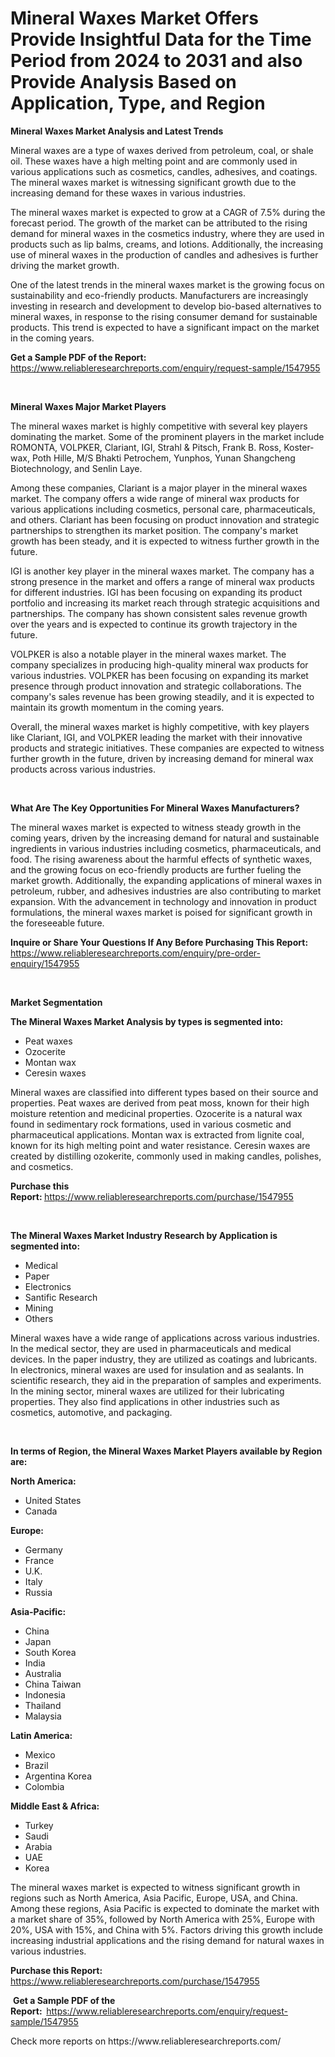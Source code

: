 <p><h1>Mineral Waxes Market Offers Provide Insightful Data for the Time Period from 2024 to 2031 and also Provide Analysis Based on Application, Type, and Region</h1></p><p><strong>Mineral Waxes Market Analysis and Latest Trends</strong></p>
<p><p>Mineral waxes are a type of waxes derived from petroleum, coal, or shale oil. These waxes have a high melting point and are commonly used in various applications such as cosmetics, candles, adhesives, and coatings. The mineral waxes market is witnessing significant growth due to the increasing demand for these waxes in various industries.</p><p>The mineral waxes market is expected to grow at a CAGR of 7.5% during the forecast period. The growth of the market can be attributed to the rising demand for mineral waxes in the cosmetics industry, where they are used in products such as lip balms, creams, and lotions. Additionally, the increasing use of mineral waxes in the production of candles and adhesives is further driving the market growth.</p><p>One of the latest trends in the mineral waxes market is the growing focus on sustainability and eco-friendly products. Manufacturers are increasingly investing in research and development to develop bio-based alternatives to mineral waxes, in response to the rising consumer demand for sustainable products. This trend is expected to have a significant impact on the market in the coming years.</p></p>
<p><strong>Get a Sample PDF of the Report:&nbsp;</strong> <a href="https://www.reliableresearchreports.com/enquiry/request-sample/1547955">https://www.reliableresearchreports.com/enquiry/request-sample/1547955</a></p>
<p>&nbsp;</p>
<p><strong>Mineral Waxes Major Market Players</strong></p>
<p><p>The mineral waxes market is highly competitive with several key players dominating the market. Some of the prominent players in the market include ROMONTA, VOLPKER, Clariant, IGI, Strahl & Pitsch, Frank B. Ross, Koster-wax, Poth Hille, M/S Bhakti Petrochem, Yunphos, Yunan Shangcheng Biotechnology, and Senlin Laye.</p><p>Among these companies, Clariant is a major player in the mineral waxes market. The company offers a wide range of mineral wax products for various applications including cosmetics, personal care, pharmaceuticals, and others. Clariant has been focusing on product innovation and strategic partnerships to strengthen its market position. The company's market growth has been steady, and it is expected to witness further growth in the future.</p><p>IGI is another key player in the mineral waxes market. The company has a strong presence in the market and offers a range of mineral wax products for different industries. IGI has been focusing on expanding its product portfolio and increasing its market reach through strategic acquisitions and partnerships. The company has shown consistent sales revenue growth over the years and is expected to continue its growth trajectory in the future.</p><p>VOLPKER is also a notable player in the mineral waxes market. The company specializes in producing high-quality mineral wax products for various industries. VOLPKER has been focusing on expanding its market presence through product innovation and strategic collaborations. The company's sales revenue has been growing steadily, and it is expected to maintain its growth momentum in the coming years.</p><p>Overall, the mineral waxes market is highly competitive, with key players like Clariant, IGI, and VOLPKER leading the market with their innovative products and strategic initiatives. These companies are expected to witness further growth in the future, driven by increasing demand for mineral wax products across various industries.</p></p>
<p>&nbsp;</p>
<p><strong>What Are The Key Opportunities For Mineral Waxes Manufacturers?</strong></p>
<p><p>The mineral waxes market is expected to witness steady growth in the coming years, driven by the increasing demand for natural and sustainable ingredients in various industries including cosmetics, pharmaceuticals, and food. The rising awareness about the harmful effects of synthetic waxes, and the growing focus on eco-friendly products are further fueling the market growth. Additionally, the expanding applications of mineral waxes in petroleum, rubber, and adhesives industries are also contributing to market expansion. With the advancement in technology and innovation in product formulations, the mineral waxes market is poised for significant growth in the foreseeable future.</p></p>
<p><strong>Inquire or Share Your Questions If Any Before Purchasing This Report:</strong> <a href="https://www.reliableresearchreports.com/enquiry/pre-order-enquiry/1547955">https://www.reliableresearchreports.com/enquiry/pre-order-enquiry/1547955</a></p>
<p>&nbsp;</p>
<p><strong>Market Segmentation</strong></p>
<p><strong>The Mineral Waxes Market Analysis by types is segmented into:</strong></p>
<p><ul><li>Peat waxes</li><li>Ozocerite</li><li>Montan wax</li><li>Ceresin waxes</li></ul></p>
<p><p>Mineral waxes are classified into different types based on their source and properties. Peat waxes are derived from peat moss, known for their high moisture retention and medicinal properties. Ozocerite is a natural wax found in sedimentary rock formations, used in various cosmetic and pharmaceutical applications. Montan wax is extracted from lignite coal, known for its high melting point and water resistance. Ceresin waxes are created by distilling ozokerite, commonly used in making candles, polishes, and cosmetics.</p></p>
<p><strong>Purchase this Report:&nbsp;</strong><a href="https://www.reliableresearchreports.com/purchase/1547955">https://www.reliableresearchreports.com/purchase/1547955</a></p>
<p>&nbsp;</p>
<p><strong>The Mineral Waxes Market Industry Research by Application is segmented into:</strong></p>
<p><ul><li>Medical</li><li>Paper</li><li>Electronics</li><li>Santific Research</li><li>Mining</li><li>Others</li></ul></p>
<p><p>Mineral waxes have a wide range of applications across various industries. In the medical sector, they are used in pharmaceuticals and medical devices. In the paper industry, they are utilized as coatings and lubricants. In electronics, mineral waxes are used for insulation and as sealants. In scientific research, they aid in the preparation of samples and experiments. In the mining sector, mineral waxes are utilized for their lubricating properties. They also find applications in other industries such as cosmetics, automotive, and packaging.</p></p>
<p>&nbsp;</p>
<p><strong>In terms of Region, the Mineral Waxes Market Players available by Region are:</strong></p>
<p>
    <p> <strong> North America: </strong>
        <ul>
            <li>United States</li>
            <li>Canada</li>
        </ul>
        </p> 
    <p> <strong> Europe: </strong>
        <ul>
            <li>Germany</li>
            <li>France</li>
            <li>U.K.</li>
            <li>Italy</li>
            <li>Russia</li>
        </ul>
        </p> 
    <p> <strong> Asia-Pacific: </strong>
        <ul>
            <li>China</li>
            <li>Japan</li>
            <li>South Korea</li>
            <li>India</li>
            <li>Australia</li>
            <li>China Taiwan</li>
            <li>Indonesia</li>
            <li>Thailand</li>
            <li>Malaysia</li>
        </ul>
        </p> 
    <p> <strong> Latin America: </strong>
        <ul>
            <li>Mexico</li>
            <li>Brazil</li>
            <li>Argentina Korea</li>
            <li>Colombia</li>
        </ul>
        </p> 
    <p> <strong> Middle East & Africa: </strong>
        <ul>
            <li>Turkey</li>
            <li>Saudi</li>
            <li>Arabia</li>
            <li>UAE</li>
            <li>Korea</li>
        </ul>
    </p>
    </p>
<p><p>The mineral waxes market is expected to witness significant growth in regions such as North America, Asia Pacific, Europe, USA, and China. Among these regions, Asia Pacific is expected to dominate the market with a market share of 35%, followed by North America with 25%, Europe with 20%, USA with 15%, and China with 5%. Factors driving this growth include increasing industrial applications and the rising demand for natural waxes in various industries.</p></p>
<p><strong>Purchase this Report: </strong><a href="https://www.reliableresearchreports.com/purchase/1547955">https://www.reliableresearchreports.com/purchase/1547955</a></p>
<p>&nbsp;<strong>Get a Sample PDF of the Report:&nbsp;&nbsp;</strong><a href="https://www.reliableresearchreports.com/enquiry/request-sample/1547955">https://www.reliableresearchreports.com/enquiry/request-sample/1547955</a></p>
<p><strong></strong></p>
<p>Check more reports on https://www.reliableresearchreports.com/</p>